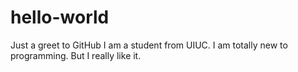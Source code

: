 # hello-world
Just a greet to GitHub
I am a student from UIUC. I am totally new to programming. But I really like it.
